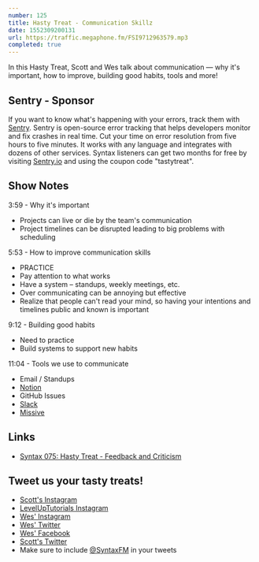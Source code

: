 ```yaml
---
number: 125
title: Hasty Treat - Communication Skillz
date: 1552309200131
url: https://traffic.megaphone.fm/FSI9712963579.mp3
completed: true
---
```


In this Hasty Treat, Scott and Wes talk about communication — why it's important, how to improve, building good habits, tools and more!

## Sentry - Sponsor

If you want to know what's happening with your errors, track them with [Sentry](https://sentry.io/). Sentry is open-source error tracking that helps developers monitor and fix crashes in real time. Cut your time on error resolution from five hours to five minutes. It works with any language and integrates with dozens of other services. Syntax listeners can get two months for free by visiting [Sentry.io](https://sentry.io/) and using the coupon code "tastytreat".

## Show Notes

3:59 - Why it's important

* Projects can live or die by the team's communication
* Project timelines can be disrupted leading to big problems with scheduling

5:53 - How to improve communication skills

* PRACTICE
* Pay attention to what works
* Have a system – standups, weekly meetings, etc.
* Over communicating can be annoying but effective
* Realize that people can't read your mind, so having your intentions and timelines public and known is important

9:12 - Building good habits

* Need to practice
* Build systems to support new habits

11:04 - Tools we use to communicate

* Email / Standups
* [Notion](https://www.notion.so/)
* GitHub Issues
* [Slack](https://slack.com/)
* [Missive](https://missiveapp.com/)

## Links
* [Syntax 075: Hasty Treat - Feedback and Criticism](https://syntax.fm/show/075/hasty-treat-feedback-and-criticism)

## Tweet us your tasty treats!
* [Scott's Instagram](https://www.instagram.com/stolinski/)
* [LevelUpTutorials Instagram](https://www.instagram.com/LevelUpTutorials/)
* [Wes' Instagram](https://www.instagram.com/wesbos/)
* [Wes' Twitter](https://twitter.com/wesbos)
* [Wes' Facebook](https://www.facebook.com/wesbos.developer)
* [Scott's Twitter](https://twitter.com/stolinski)
* Make sure to include [@SyntaxFM](https://twitter.com/SyntaxFM) in your tweets
